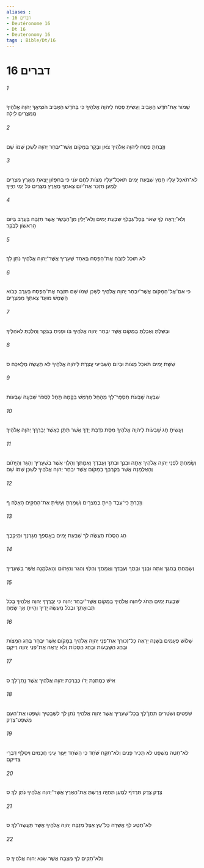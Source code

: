 ```yaml
---
aliases : 
- דברים 16
- Deutéronome 16
- Dt 16
- Deuteronomy 16
tags : Bible/Dt/16
---
```


# דברים 16

###### 1
שָׁמֹור אֶת־חֹדֶשׁ הָאָבִיב וְעָשִׂיתָ פֶּסַח לַיהוָה אֱלֹהֶיךָ כִּי בְּחֹדֶשׁ הָאָבִיב הֹוצִיאֲךָ יְהוָה אֱלֹהֶיךָ מִמִּצְרַיִם לָיְלָה׃
###### 2
וְזָבַחְתָּ פֶּסַח לַיהוָה אֱלֹהֶיךָ צֹאן וּבָקָר בַּמָּקֹום אֲשֶׁר־יִבְחַר יְהוָה לְשַׁכֵּן שְׁמֹו שָׁם׃
###### 3
לֹא־תֹאכַל עָלָיו חָמֵץ שִׁבְעַת יָמִים תֹּאכַל־עָלָיו מַצֹּות לֶחֶם עֹנִי כִּי בְחִפָּזֹון יָצָאתָ מֵאֶרֶץ מִצְרַיִם לְמַעַן תִּזְכֹּר אֶת־יֹום צֵאתְךָ מֵאֶרֶץ מִצְרַיִם כֹּל יְמֵי חַיֶּיךָ׃
###### 4
וְלֹא־יֵרָאֶה לְךָ שְׂאֹר בְּכָל־גְּבֻלְךָ שִׁבְעַת יָמִים וְלֹא־יָלִין מִן־הַבָּשָׂר אֲשֶׁר תִּזְבַּח בָּעֶרֶב בַּיֹּום הָרִאשֹׁון לַבֹּקֶר׃
###### 5
לֹא תוּכַל לִזְבֹּחַ אֶת־הַפָּסַח בְּאַחַד שְׁעָרֶיךָ אֲשֶׁר־יְהוָה אֱלֹהֶיךָ נֹתֵן לָךְ׃
###### 6
כִּי אִם־אֶל־הַמָּקֹום אֲשֶׁר־יִבְחַר יְהוָה אֱלֹהֶיךָ לְשַׁכֵּן שְׁמֹו שָׁם תִּזְבַּח אֶת־הַפֶּסַח בָּעָרֶב כְּבֹוא הַשֶּׁמֶשׁ מֹועֵד צֵאתְךָ מִמִּצְרָיִם׃
###### 7
וּבִשַּׁלְתָּ וְאָכַלְתָּ בַּמָּקֹום אֲשֶׁר יִבְחַר יְהוָה אֱלֹהֶיךָ בֹּו וּפָנִיתָ בַבֹּקֶר וְהָלַכְתָּ לְאֹהָלֶיךָ׃
###### 8
שֵׁשֶׁת יָמִים תֹּאכַל מַצֹּות וּבַיֹּום הַשְּׁבִיעִי עֲצֶרֶת לַיהוָה אֱלֹהֶיךָ לֹא תַעֲשֶׂה מְלָאכָה׃ ס
###### 9
שִׁבְעָה שָׁבֻעֹת תִּסְפָּר־לָךְ מֵהָחֵל חֶרְמֵשׁ בַּקָּמָה תָּחֵל לִסְפֹּר שִׁבְעָה שָׁבֻעֹות׃
###### 10
וְעָשִׂיתָ חַג שָׁבֻעֹות לַיהוָה אֱלֹהֶיךָ מִסַּת נִדְבַת יָדְךָ אֲשֶׁר תִּתֵּן כַּאֲשֶׁר יְבָרֶךְךָ יְהוָה אֱלֹהֶיךָ׃
###### 11
וְשָׂמַחְתָּ לִפְנֵי יְהוָה אֱלֹהֶיךָ אַתָּה וּבִנְךָ וּבִתֶּךָ וְעַבְדְּךָ וַאֲמָתֶךָ וְהַלֵּוִי אֲשֶׁר בִּשְׁעָרֶיךָ וְהַגֵּר וְהַיָּתֹום וְהָאַלְמָנָה אֲשֶׁר בְּקִרְבֶּךָ בַּמָּקֹום אֲשֶׁר יִבְחַר יְהוָה אֱלֹהֶיךָ לְשַׁכֵּן שְׁמֹו שָׁם׃
###### 12
וְזָכַרְתָּ כִּי־עֶבֶד הָיִיתָ בְּמִצְרָיִם וְשָׁמַרְתָּ וְעָשִׂיתָ אֶת־הַחֻקִּים הָאֵלֶּה׃ ף
###### 13
חַג הַסֻּכֹּת תַּעֲשֶׂה לְךָ שִׁבְעַת יָמִים בְּאָסְפְּךָ מִגָּרְנְךָ וּמִיִּקְבֶךָ׃
###### 14
וְשָׂמַחְתָּ בְּחַגֶּךָ אַתָּה וּבִנְךָ וּבִתֶּךָ וְעַבְדְּךָ וַאֲמָתֶךָ וְהַלֵּוִי וְהַגֵּר וְהַיָּתֹום וְהָאַלְמָנָה אֲשֶׁר בִּשְׁעָרֶיךָ׃
###### 15
שִׁבְעַת יָמִים תָּחֹג לַיהוָה אֱלֹהֶיךָ בַּמָּקֹום אֲשֶׁר־יִבְחַר יְהוָה כִּי יְבָרֶךְךָ יְהוָה אֱלֹהֶיךָ בְּכֹל תְּבוּאָתְךָ וּבְכֹל מַעֲשֵׂה יָדֶיךָ וְהָיִיתָ אַךְ שָׂמֵחַ׃
###### 16
שָׁלֹושׁ פְּעָמִים בַּשָּׁנָה יֵרָאֶה כָל־זְכוּרְךָ אֶת־פְּנֵי יְהוָה אֱלֹהֶיךָ בַּמָּקֹום אֲשֶׁר יִבְחָר בְּחַג הַמַּצֹּות וּבְחַג הַשָּׁבֻעֹות וּבְחַג הַסֻּכֹּות וְלֹא יֵרָאֶה אֶת־פְּנֵי יְהוָה רֵיקָם׃
###### 17
אִישׁ כְּמַתְּנַת יָדֹו כְּבִרְכַּת יְהוָה אֱלֹהֶיךָ אֲשֶׁר נָתַן־לָךְ׃ ס
###### 18
שֹׁפְטִים וְשֹׁטְרִים תִּתֶּן־לְךָ בְּכָל־שְׁעָרֶיךָ אֲשֶׁר יְהוָה אֱלֹהֶיךָ נֹתֵן לְךָ לִשְׁבָטֶיךָ וְשָׁפְטוּ אֶת־הָעָם מִשְׁפַּט־צֶדֶק׃
###### 19
לֹא־תַטֶּה מִשְׁפָּט לֹא תַכִּיר פָּנִים וְלֹא־תִקַּח שֹׁחַד כִּי הַשֹּׁחַד יְעַוֵּר עֵינֵי חֲכָמִים וִיסַלֵּף דִּבְרֵי צַדִּיקִם׃
###### 20
צֶדֶק צֶדֶק תִּרְדֹּף לְמַעַן תִּחְיֶה וְיָרַשְׁתָּ אֶת־הָאָרֶץ אֲשֶׁר־יְהוָה אֱלֹהֶיךָ נֹתֵן לָךְ׃ ס
###### 21
לֹא־תִטַּע לְךָ אֲשֵׁרָה כָּל־עֵץ אֵצֶל מִזְבַּח יְהוָה אֱלֹהֶיךָ אֲשֶׁר תַּעֲשֶׂה־לָּךְ׃ ס
###### 22
וְלֹא־תָקִים לְךָ מַצֵּבָה אֲשֶׁר שָׂנֵא יְהוָה אֱלֹהֶיךָ׃ ס
